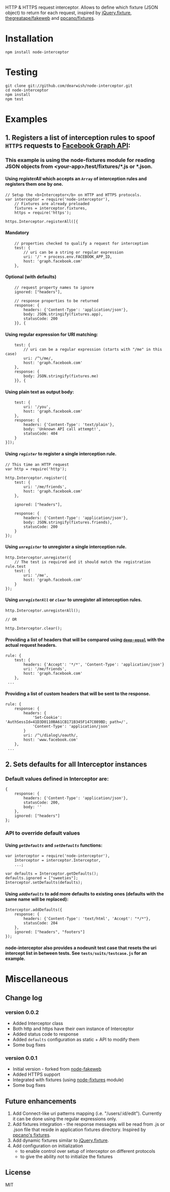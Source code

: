 HTTP & HTTPS request interceptor. Allows to define which fixture (JSON object) to return for each request, inspired by [jQuery.fixture][3], [thegreatape/fakeweb][1] and [ppcano/fixtures][2].

# Installation

    npm install node-interceptor

# Testing

    git clone git://github.com/dearwish/node-interceptor.git
    cd node-interceptor
    npm install
    npm test

# Examples

## 1. Registers a list of interception rules to spoof <code>HTTPS</code> requests to [Facebook Graph API][graphapi]:

### This example is using the node-fixtures module for reading JSON objects from &lt;your-app&gt;/test/fixtures/*.js or *.json.

#### Using <i>registerAll</i> which accepts an <code>Array</code> of interception rules and registers them one by one.

    // Setup the <b>Interceptor</b> on HTTP and HTTPS protocols.
    var interceptor = require('node-interceptor'),
        // Fixtures are already preloaded
        fixtures = interceptor.fixtures,
        https = require('https');

    https.Interceptor.registerAll([{ 

#### Mandatory

        // properties checked to qualify a request for interception
        test: {
            // uri can be a string or regular expression
            uri: '/' + process.env.FACEBOOK_APP_ID,
            host: 'graph.facebook.com'
        },

#### Optional (with defaults)

        // request property names to ignore
        ignored: ["headers"],

        // response properties to be returned
        response: {
            headers: {'Content-Type': 'application/json'},
            body: JSON.stringify(fixtures.app),
            statusCode: 200
        }}, {

#### Using regular expression for URI matching:

        test: {
            // uri can be a regular expression (starts with "/me" in this case)
            uri: /^\/me/,
            host: 'graph.facebook.com'
        },
        response: {
            body: JSON.stringify(fixtures.me)
        }}, {

#### Using plain text as output body:

        test: {
            uri: '/you',
            host: 'graph.facebook.com'
        },
        response: {
            headers: {'Content-Type': 'text/plain'},
            body: 'Unknown API call attempt!',
            statusCode: 404
        }
    }]);

#### Using <i>```register```</i> to register a single interception rule.

    // This time an HTTP request
    var http = require('http');

    http.Interceptor.register({
        test: {
            uri: '/me/friends',
            host: 'graph.facebook.com'
        },

        ignored: ["headers"],

        response: {
            headers: {'Content-Type': 'application/json'},
            body: JSON.stringify(fixtures.friends),
            statusCode: 200
        }
    });

#### Using <i>```unregister```</i> to unregister a single interception rule.

    http.Interceptor.unregister({
        // The test is required and it should match the registration rule.test
        test: {
            uri: '/me',
            host: 'graph.facebook.com'
        }
    });

#### Using <i>```unregisterAll```</i> or <i>```clear```</i> to unregister all interception rules.

    http.Interceptor.unregisterAll();

    // OR

    http.Interceptor.clear();

#### Providing a list of headers that will be compared using [```deep-equal```][deq] with the actual request headers.

    rule: {
        test: {
            headers: {'Accept': '*/*', 'Content-Type': 'application/json'}
            uri: '/me/friends',
            host: 'graph.facebook.com'
        },
     ...

#### Providing a list of custom headers that will be sent to the response.

    rule: {
        response: {
            headers: {
                'Set-Cookie': 'AuthSessId=41D3D0110BA61CB171B345F147C089BD; path=/',
                'Content-Type': 'application/json'
            }
            uri: /^\/dialog\/oauth/,
            host: 'www.facebook.com'
        },
     ...

## 2. Sets defaults for all Interceptor instances

### Default values defined in Interceptor are:

    {
        response: {
            headers: {'Content-Type': 'application/json'},
            statusCode: 200,
            body: ''
        },
        ignored: ["headers"]
    };

### API to override default values

#### Using <i>```getDefaults```</i> and <i>```setDefaults```</i> functions:

    var interceptor = require('node-interceptor'),
        Interceptor = interceptor.Interceptor,
        ...;

    var defaults = Interceptor.getDefaults();
    defaults.ignored = ["sweeties"];
    Interceptor.setDefaults(defaults);

#### Using <i>```addDefaults```</i> to add more defaults to existing ones (defaults with the same name will be replaced):

    Interceptor.addDefaults({
        response: {
            headers: {'Content-Type': 'text/html', 'Accept': "*/*"},
            statusCode: 204
        },
        ignored: ["headers", "footers"]
    });

#### node-interceptor also provides a nodeunit test case that resets the uri intercept list in between tests. See ```tests/suits/testcase.js``` for an example.

# Miscellaneous

## Change log

### version 0.0.2

- Added Interceptor class
- Both http and https have their own instance of Interceptor 
- Added status code to response
- Added ```defaults``` configuration as static + API to modify them 
- Some bug fixes

### version 0.0.1

- Initial version - forked from [node-fakeweb][1]
- Added HTTPS support
- Integrated with fixtures (using [node-fixtures][fixtures] module)
- Some bug fixes

## Future enhancements

1. Add Connect-like uri patterns mapping (i.e. "/users/:id/edit"). Currently it can be done using the regular expressions only.
2. Add fixtures integration - the response messages will be read from .js or .json file that reside in application fixtures directory. Inspired by [ppcano's fixtures][2].
3. Add dynamic fixtures similar to [jQuery.fixture][3].
4. Add configuration on initialization
    - to enable control over setup of interceptor on different protocols
    - to give the ability not to initialize the fixtures

## License

MIT

[1]: https://github.com/thegreatape/node-fakeweb
[2]: https://github.com/ppcano/fixtures
[3]: http://javascriptmvc.com/docs.html#!jQuery.fixture
[graphapi]: https://developers.facebook.com/docs/reference/api/
[fixtures]: https://github.com/dearwish/node-fixtures
[deq]: https://github.com/substack/node-deep-equal